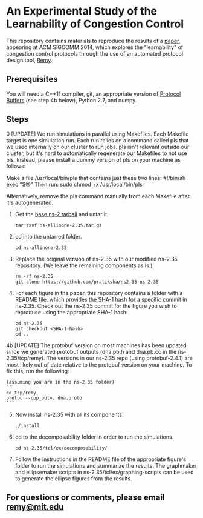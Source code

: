 An Experimental Study of the Learnability of Congestion Control
======================

This repository contains materials to reproduce the results of a 
[paper](http://web.mit.edu/keithw/www/Learnability-SIGCOMM2014.pdf), 
appearing at ACM SIGCOMM 2014,
which explores the "learnability" of congestion control protocols
through the use of an automated protocol design tool, 
[Remy](http://web.mit.edu/remy/).

## Prerequisites ##

You will need a C++11 compiler, git, an appropriate version of [Protocol Buffers](https://github.com/google/protobuf) (see step 4b below), Python 2.7, and numpy.

## Steps ##

0 [UPDATE]
  We run simulations in parallel using Makefiles. Each Makefile target is one simulation run. Each run relies on a
  command called pls that we used internally on our cluster to run jobs. pls isn't relevant outside our cluster, but it's
  hard to automatically regenerate our Makefiles to not use pls. Instead, please install a dummy version of pls on your
  machine as follows:
  
  Make a file /usr/local/bin/pls that contains just these two lines:
    #!/bin/sh
    exec "$@"
  Then run: sudo chmod +x /usr/local/bin/pls
  
  Alternatively, remove the pls command manually from each Makefile after it's autogenerated.

1. Get the [base ns-2 tarball](http://web.mit.edu/anirudh/www/ns-allinone-2.35.tar.gz) and untar it.

    ```
    tar zxvf ns-allinone-2.35.tar.gz 
    ```

2.  cd into the untarred folder.

    ```
    cd ns-allinone-2.35 
    ```
3.  Replace the original version of ns-2.35 with our modified ns-2.35 repository. (We leave the remaining components as is.)

    ```
    rm -rf ns-2.35 
    git clone https://github.com/pratiksha/ns2.35 ns-2.35
    ```

4.  For each figure in the paper, this repository contains a folder with a README file, which provides the SHA-1 hash for a specific commit in ns-2.35. Check out the ns-2.35 commit for the figure you wish to reproduce using the appropriate SHA-1 hash:

    ```
    cd ns-2.35
    git checkout <SHA-1-hash>
    cd ..
    ```
4b [UPDATE] The protobuf version on most machines has been updated since we generated protobuf outputs (dna.pb.h and dna.pb.cc in the ns-2.35/tcp/remy). The versions in our ns-2.35 repo (using protobuf-2.4.1) are most likely out of date relative to the protobuf version on your machine. To fix this, run the following:

    (assuming you are in the ns-2.35 folder)
    ```
    cd tcp/remy
    protoc --cpp_out=. dna.proto
    ```
    
5.  Now install ns-2.35 with all its components.

    ```
    ./install 
    ```

6.  cd to the decomposability folder in order to run the simulations.

    ```
    cd ns-2.35/tcl/ex/decomposability/
    ```

7. Follow the instructions in the README file of the appropriate figure's folder
   to run the simulations and summarize the results. The graphmaker and ellipsemaker scripts in
   ns-2.35/tcl/ex/graphing-scripts can be used to generate the ellipse figures
   from the results.

## For questions or comments, please email remy@mit.edu ##
